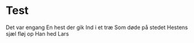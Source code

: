 # Test
Det var engang
En hest der gik
Ind i et træ
Som døde på stedet
Hestens sjæl fløj op
Han hed Lars